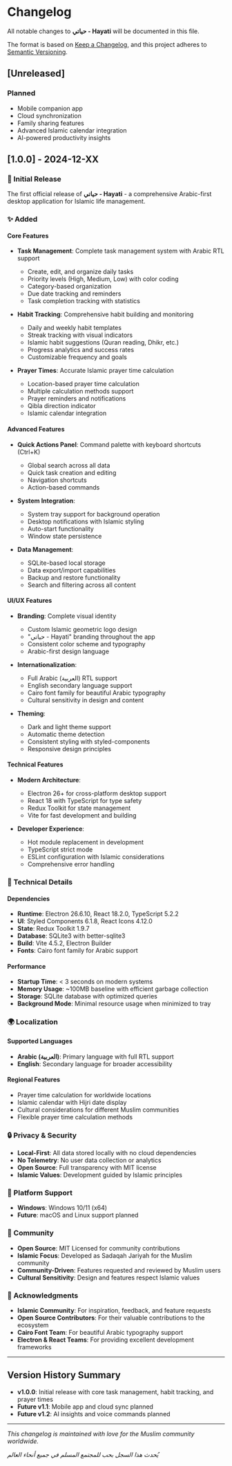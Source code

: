 # Changelog

All notable changes to **حياتي - Hayati** will be documented in this file.

The format is based on [Keep a Changelog](https://keepachangelog.com/en/1.0.0/),
and this project adheres to [Semantic Versioning](https://semver.org/spec/v2.0.0.html).

## [Unreleased]

### Planned
- Mobile companion app
- Cloud synchronization
- Family sharing features
- Advanced Islamic calendar integration
- AI-powered productivity insights

## [1.0.0] - 2024-12-XX

### 🎉 Initial Release

The first official release of **حياتي - Hayati** - a comprehensive Arabic-first desktop application for Islamic life management.

### ✨ Added

#### Core Features
- **Task Management**: Complete task management system with Arabic RTL support
  - Create, edit, and organize daily tasks
  - Priority levels (High, Medium, Low) with color coding
  - Category-based organization
  - Due date tracking and reminders
  - Task completion tracking with statistics

- **Habit Tracking**: Comprehensive habit building and monitoring
  - Daily and weekly habit templates
  - Streak tracking with visual indicators
  - Islamic habit suggestions (Quran reading, Dhikr, etc.)
  - Progress analytics and success rates
  - Customizable frequency and goals

- **Prayer Times**: Accurate Islamic prayer time calculation
  - Location-based prayer time calculation
  - Multiple calculation methods support
  - Prayer reminders and notifications
  - Qibla direction indicator
  - Islamic calendar integration

#### Advanced Features
- **Quick Actions Panel**: Command palette with keyboard shortcuts (Ctrl+K)
  - Global search across all data
  - Quick task creation and editing
  - Navigation shortcuts
  - Action-based commands

- **System Integration**: 
  - System tray support for background operation
  - Desktop notifications with Islamic styling
  - Auto-start functionality
  - Window state persistence

- **Data Management**:
  - SQLite-based local storage
  - Data export/import capabilities
  - Backup and restore functionality
  - Search and filtering across all content

#### UI/UX Features
- **Branding**: Complete visual identity
  - Custom Islamic geometric logo design
  - "حياتي - Hayati" branding throughout the app
  - Consistent color scheme and typography
  - Arabic-first design language

- **Internationalization**:
  - Full Arabic (العربية) RTL support
  - English secondary language support
  - Cairo font family for beautiful Arabic typography
  - Cultural sensitivity in design and content

- **Theming**:
  - Dark and light theme support
  - Automatic theme detection
  - Consistent styling with styled-components
  - Responsive design principles

#### Technical Features
- **Modern Architecture**:
  - Electron 26+ for cross-platform desktop support
  - React 18 with TypeScript for type safety
  - Redux Toolkit for state management
  - Vite for fast development and building

- **Developer Experience**:
  - Hot module replacement in development
  - TypeScript strict mode
  - ESLint configuration with Islamic considerations
  - Comprehensive error handling

### 🔧 Technical Details

#### Dependencies
- **Runtime**: Electron 26.6.10, React 18.2.0, TypeScript 5.2.2
- **UI**: Styled Components 6.1.8, React Icons 4.12.0
- **State**: Redux Toolkit 1.9.7
- **Database**: SQLite3 with better-sqlite3
- **Build**: Vite 4.5.2, Electron Builder
- **Fonts**: Cairo font family for Arabic support

#### Performance
- **Startup Time**: < 3 seconds on modern systems
- **Memory Usage**: ~100MB baseline with efficient garbage collection
- **Storage**: SQLite database with optimized queries
- **Background Mode**: Minimal resource usage when minimized to tray

### 🌍 Localization

#### Supported Languages
- **Arabic (العربية)**: Primary language with full RTL support
- **English**: Secondary language for broader accessibility

#### Regional Features
- Prayer time calculation for worldwide locations
- Islamic calendar with Hijri date display
- Cultural considerations for different Muslim communities
- Flexible prayer time calculation methods

### 🔒 Privacy & Security

- **Local-First**: All data stored locally with no cloud dependencies
- **No Telemetry**: No user data collection or analytics
- **Open Source**: Full transparency with MIT license
- **Islamic Values**: Development guided by Islamic principles

### 📱 Platform Support

- **Windows**: Windows 10/11 (x64)
- **Future**: macOS and Linux support planned

### 🤝 Community

- **Open Source**: MIT Licensed for community contributions
- **Islamic Focus**: Developed as Sadaqah Jariyah for the Muslim community
- **Community-Driven**: Features requested and reviewed by Muslim users
- **Cultural Sensitivity**: Design and features respect Islamic values

### 🙏 Acknowledgments

- **Islamic Community**: For inspiration, feedback, and feature requests
- **Open Source Contributors**: For their valuable contributions to the ecosystem
- **Cairo Font Team**: For beautiful Arabic typography support
- **Electron & React Teams**: For providing excellent development frameworks

---

## Version History Summary

- **v1.0.0**: Initial release with core task management, habit tracking, and prayer times
- **Future v1.1**: Mobile app and cloud sync planned
- **Future v1.2**: AI insights and voice commands planned

---

*This changelog is maintained with love for the Muslim community worldwide.*

*يُحدث هذا السجل بحب للمجتمع المسلم في جميع أنحاء العالم*
